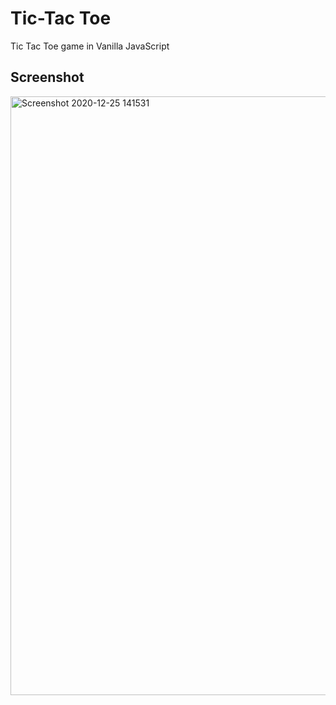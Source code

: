 # Tic-Tac Toe
Tic Tac Toe game in Vanilla JavaScript

## Screenshot

<img width="958" alt="Screenshot 2020-12-25 141531" src="https://user-images.githubusercontent.com/72983747/103131870-efbe8000-46bb-11eb-8e22-6ef0245fd003.png">
